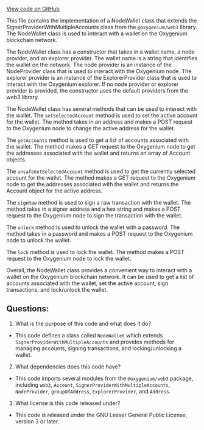 [View code on GitHub](https://github.com/oxygenium-network/oxygenium-web3/packages/web3-wallet/src/node-wallet.ts)

This file contains the implementation of a NodeWallet class that extends the SignerProviderWithMultipleAccounts class from the `@oxygenium/web3` library. The NodeWallet class is used to interact with a wallet on the Oxygenium blockchain network. 

The NodeWallet class has a constructor that takes in a wallet name, a node provider, and an explorer provider. The wallet name is a string that identifies the wallet on the network. The node provider is an instance of the NodeProvider class that is used to interact with the Oxygenium node. The explorer provider is an instance of the ExplorerProvider class that is used to interact with the Oxygenium explorer. If no node provider or explorer provider is provided, the constructor uses the default providers from the web3 library.

The NodeWallet class has several methods that can be used to interact with the wallet. The `setSelectedAccount` method is used to set the active account for the wallet. The method takes in an address and makes a POST request to the Oxygenium node to change the active address for the wallet. 

The `getAccounts` method is used to get a list of accounts associated with the wallet. The method makes a GET request to the Oxygenium node to get the addresses associated with the wallet and returns an array of Account objects. 

The `unsafeGetSelectedAccount` method is used to get the currently selected account for the wallet. The method makes a GET request to the Oxygenium node to get the addresses associated with the wallet and returns the Account object for the active address.

The `signRaw` method is used to sign a raw transaction with the wallet. The method takes in a signer address and a hex string and makes a POST request to the Oxygenium node to sign the transaction with the wallet. 

The `unlock` method is used to unlock the wallet with a password. The method takes in a password and makes a POST request to the Oxygenium node to unlock the wallet. 

The `lock` method is used to lock the wallet. The method makes a POST request to the Oxygenium node to lock the wallet.

Overall, the NodeWallet class provides a convenient way to interact with a wallet on the Oxygenium blockchain network. It can be used to get a list of accounts associated with the wallet, set the active account, sign transactions, and lock/unlock the wallet.
## Questions: 
 1. What is the purpose of this code and what does it do?
- This code defines a class called `NodeWallet` which extends `SignerProviderWithMultipleAccounts` and provides methods for managing accounts, signing transactions, and locking/unlocking a wallet.

2. What dependencies does this code have?
- This code imports several modules from the `@oxygenium/web3` package, including `web3`, `Account`, `SignerProviderWithMultipleAccounts`, `NodeProvider`, `groupOfAddress`, `ExplorerProvider`, and `Address`.

3. What license is this code released under?
- This code is released under the GNU Lesser General Public License, version 3 or later.